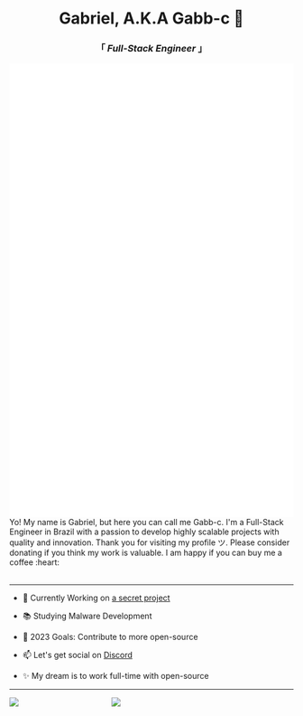 <div align="center" justify="center">
 
<h1>Gabriel, A.K.A Gabb-c 👋 </h1>
<h3> 「  <em>Full-Stack Engineer</em>  」 </h3>

</div>

<img align="left" alt="Metrics" src="https://github.com/Gabb-c/Gabb-c/blob/main/github-metrics.svg" />

<p align="left" >
Yo! My name is Gabriel, but here you can call me Gabb-c. I'm a Full-Stack Engineer in Brazil with a passion to develop highly scalable projects with quality and innovation. Thank you for visiting my profile ツ. Please consider donating if you think my work is valuable. I am happy if you can buy me a coffee :heart:
 
<br/>
<br/>

</p>

---

- 🔭 Currently Working on [a secret project](https://www.youtube.com/watch?v=dQw4w9WgXcQ)

- 📚 Studying Malware Development

- 🏹 2023 Goals: Contribute to more open-source

- 📫 Let's get social on [Discord](https://discordapp.com/users/345609067181375490/)

- ✨ My dream is to work full-time with open-source

---

<img align="left" width="36%" src="https://github-readme-stats.vercel.app/api?username=Gabb-c&count_private=true&show_icons=true&theme=tokyonight" />
<img align="left" width="36%" src="https://github-readme-stats.vercel.app/api/top-langs/?username=Gabb-c&theme=tokyonight&layout=compact" />

<!-- If you're using "main" as default branch
![Metrics](https://github.com/Gabb-c/Gabb-c/blob/main/github-metrics.svg)
-->
